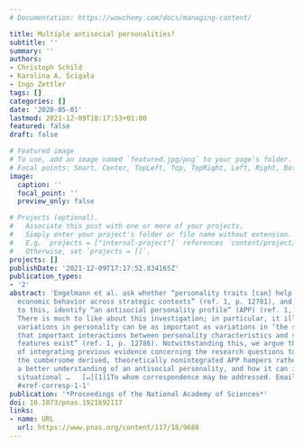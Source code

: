 ```yaml
---
# Documentation: https://wowchemy.com/docs/managing-content/

title: Multiple antisocial personalities?
subtitle: ''
summary: ''
authors:
- Christoph Schild
- Karolina A. Ścigała
- Ingo Zettler
tags: []
categories: []
date: '2020-05-01'
lastmod: 2021-12-09T18:17:53+01:00
featured: false
draft: false

# Featured image
# To use, add an image named `featured.jpg/png` to your page's folder.
# Focal points: Smart, Center, TopLeft, Top, TopRight, Left, Right, BottomLeft, Bottom, BottomRight.
image:
  caption: ''
  focal_point: ''
  preview_only: false

# Projects (optional).
#   Associate this post with one or more of your projects.
#   Simply enter your project's folder or file name without extension.
#   E.g. `projects = ["internal-project"]` references `content/project/deep-learning/index.md`.
#   Otherwise, set `projects = []`.
projects: []
publishDate: '2021-12-09T17:17:52.834165Z'
publication_types:
- '2'
abstract: 'Engelmann et al. ask whether “personality traits [can] help us better understand
  economic behavior across strategic contexts” (ref. 1, p. 12781), and, as an answer
  to this, identify “an antisocial personality profile” (APP) (ref. 1, p. 12785).
  There is much to like about this investigation; in particular, it illustrates “that
  variations in personality can be as important as variations in ‘the situation’ and
  that important interactions between personality characteristics and situational
  features exist” (ref. 1, p. 12786). Notwithstanding this, we argue that the lack
  of integrating previous evidence concerning the research questions together with
  the cumbersome derived, theoretically nonintegrated APP hampers rather than facilitates
  a better understanding of an antisocial personality, and how it can interact with
  situational …   [↵][1]1To whom correspondence may be addressed. Email: csatpsy.ku.dk.  [1]:
  #xref-corresp-1-1'
publication: '*Proceedings of the National Academy of Sciences*'
doi: 10.1073/pnas.1921692117
links:
- name: URL
  url: https://www.pnas.org/content/117/18/9688
---
```

